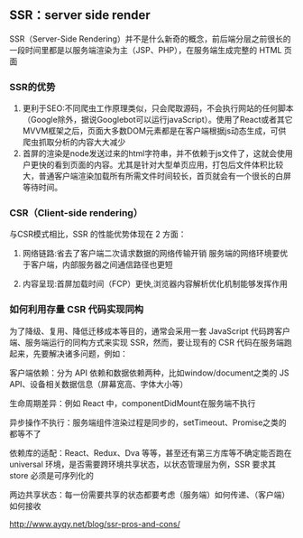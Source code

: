 ## SSR：server side render
SSR（Server-Side Rendering）并不是什么新奇的概念，前后端分层之前很长的一段时间里都是以服务端渲染为主（JSP、PHP），在服务端生成完整的 HTML 页面

### SSR的优势
1. 更利于SEO:不同爬虫工作原理类似，只会爬取源码，不会执行网站的任何脚本（Google除外，据说Googlebot可以运行javaScript）。使用了React或者其它MVVM框架之后，页面大多数DOM元素都是在客户端根据js动态生成，可供爬虫抓取分析的内容大大减少
2. 首屏的渲染是node发送过来的html字符串，并不依赖于js文件了，这就会使用户更快的看到页面的内容。尤其是针对大型单页应用，打包后文件体积比较大，普通客户端渲染加载所有所需文件时间较长，首页就会有一个很长的白屏等待时间。

### CSR（Client-side rendering）
与CSR模式相比，SSR 的性能优势体现在 2 方面：
1. 网络链路:省去了客户端二次请求数据的网络传输开销
服务端的网络环境要优于客户端，内部服务器之间通信路径也更短

2. 内容呈现:首屏加载时间（FCP）更快,浏览器内容解析优化机制能够发挥作用

### 如何利用存量 CSR 代码实现同构
为了降级、复用、降低迁移成本等目的，通常会采用一套 JavaScript 代码跨客户端、服务端运行的同构方式来实现 SSR，然而，要让现有的 CSR 代码在服务端跑起来，先要解决诸多问题，例如：

客户端依赖：分为 API 依赖和数据依赖两种，比如window/document之类的 JS API、设备相关数据信息（屏幕宽高、字体大小等）

生命周期差异：例如 React 中，componentDidMount在服务端不执行

异步操作不执行：服务端组件渲染过程是同步的，setTimeout、Promise之类的都等不了

依赖库的适配：React、Redux、Dva 等等，甚至还有第三方库等不确定能否跑在 universal 环境，是否需要跨环境共享状态，以状态管理层为例，SSR 要求其 store 必须是可序列化的

两边共享状态：每一份需要共享的状态都要考虑（服务端）如何传递、（客户端）如何接收

http://www.ayqy.net/blog/ssr-pros-and-cons/
